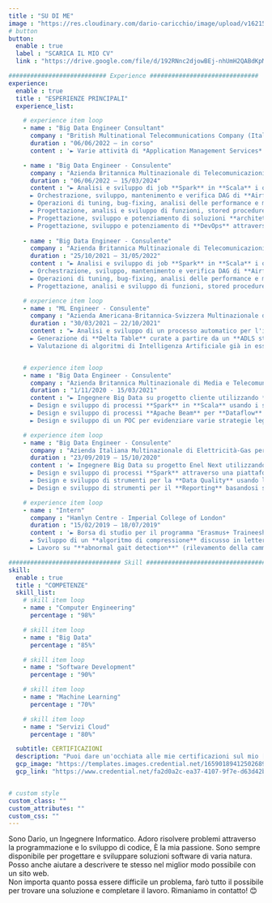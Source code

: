 ```yaml
---
title : "SU DI ME"
image : "https://res.cloudinary.com/dario-caricchio/image/upload/v1621548143/backgrounds/portrait_dlnmps.jpg" # "images/backgrounds/portrait.jpg"
# button
button:
  enable : true
  label : "SCARICA IL MIO CV"
  link : "https://drive.google.com/file/d/192RNnc2djowBEj-nhUmH2QABdKpMJIQd/view?usp=sharing"

########################### Experience ##############################
experience:
  enable : true
  title : "ESPERIENZE PRINCIPALI"
  experience_list:

    # experience item loop
    - name : "Big Data Engineer Consultant"
      company : "British Multinational Telecommunications Company (Italian division) on behalf of Capgemini"
      duration : "06/06/2022 – in corso"
      content : '► Varie attività di *Application Management Services* su **GCP** con diversi servizi come **Composer** e relativi DAG di **Airflow** in **Python**, **Cloud Storage**, **Cloud Functions**, analisi in **BigQuery** con **SQL**, **Dataproc**, **Firestore**.'

    - name : "Big Data Engineer - Consulente"
      company : "Azienda Britannica Multinazionale di Telecomunicazioni (divisione italiana) per conto di Capgemini"
      duration : "06/06/2022 – 15/03/2024"
      content : "► Analisi e sviluppo di job **Spark** in **Scala** i quali vengono eseguiti su cluster **Dataproc** su **GCP** al fine di processare dati presenti in **Google Cloud Storage** per mascherare informazioni sensibili.<br>
      ► Orchestrazione, sviluppo, mantenimento e verifica DAG di **Airflow** in **Python** con **PySpark** attraverso i servizi **GCP** quali **Composer**, **Dataproc** e **Cloud Storage** per l'analisi dei dati.<br>
      ► Operazioni di tuning, bug-fixing, analisi delle performance e miglioramento di job **Spark** preesistenti.<br>
      ► Progettazione, analisi e sviluppo di funzioni, stored procedures e tabelle in **BigQuery** usando **SQL** e vari connettori, come **Airflow**, **Cloud Storage** e **PySpark**.<br>
      ► Progettazione, sviluppo e potenziamento di soluzioni **architetturali** attraverso l’uso di **GCP Cloud Functions**, **BigQuery** e **Composer**.<br>
      ► Progettazione, sviluppo e potenziamento di **DevOps** attraverso l’uso di **GCP Cloud Build** e **Cloud Artifact**, con gestione dei repository, template e relative impostazioni."
    
    - name : "Big Data Engineer - Consulente"
      company : "Azienda Britannica Multinazionale di Telecomunicazioni (divisione italiana) per conto di Azienda Giapponese Multinazionale di Servizi IT e Consulenza (divisione italiana)"
      duration : "25/10/2021 – 31/05/2022"
      content : "► Analisi e sviluppo di job **Spark** in **Scala** i quali vengono eseguiti su cluster **Dataproc** su **GCP** al fine di processare dati presenti in **Google Cloud Storage** per mascherare informazioni sensibili.<br>
      ► Orchestrazione, sviluppo, mantenimento e verifica DAG di **Airflow** in **Python** con **PySpark** attraverso i servizi **GCP** quali **Composer**, **Dataproc** e **Cloud Storage** per l'analisi dei dati.<br>
      ► Operazioni di tuning, bug-fixing, analisi delle performance e miglioramento di job **Spark** preesistenti.<br>
      ► Progettazione, analisi e sviluppo di funzioni, stored procedures e tabelle in **BigQuery** usando **SQL** e vari connettori, come **Airflow**, **Cloud Storage** e **PySpark**."

    # experience item loop
    - name : "ML Engineer - Consulente"
      company : "Azienda Americana-Britannica-Svizzera Multinazionale di Distribuzione Farmaceutica per conto di Azienda Italiana di Digital Solution"
      duration : "30/03/2021 – 22/10/2021"
      content : "► Analisi e sviluppo di un processo automatico per l'individuazione di inconsistenze dello schema e per rilevare l'esistenza di chiavi primarie duplicate utilizzando il linguaggio **Python** e **PySpark** e in generale le tecnologie **Azure** attraverso sia **Databricks Workspace** sia sviluppando in ambiente locale attraverso **databricks-connect** e **databricks-cli**.<br>
      ► Generazione di **Delta Table** curate a partire da un **ADLS storage account** curato; le tabelle finali sono equivalenti alle corrispettive tabelle curate presenti su **Synapse** (**ADW**).<br>
      ► Valutazione di algoritmi di Intelligenza Artificiale già in essere."


    # experience item loop
    - name : "Big Data Engineer - Consulente"
      company : "Azienda Britannica Multinazionale di Media e Telecomunicazioni (divisione tedesca e austriaca) per conto di Azienda Giapponese Multinazionale di Servizi IT e Consulenza (divisione italiana)"
      duration : "1/11/2020 - 15/03/2021"
      content : "► Ingegnere Big Data su progetto cliente utilizzando **Scala** e **Java** come linguaggi di programmazione e **Google Cloud Platform**.<br>
      ► Design e sviluppo di processi **Spark** in **Scala** usando i servizi **GCP** come **Google Cloud Storage**, **Pub/Sub**, **Google DLP** ed altri.<br>
      ► Design e sviluppo di processi **Apache Beam** per **Dataflow** usando **SCIO**, *una libreria di Beam in Scala*, **Kafka** e tecnologie **GCS** per l'elaborazione dei dati all'interno dell'**ingestion** layer in contesti sia **batch** che **streaming**.<br>
      ► Design e sviluppo di un POC per evidenziare varie strategie legate alla **sicurezza** dei precessi **Dataflow** attraverso **Google KMS**, **DLP** e la libreria crittografica **Google Tink**."

    # experience item loop
    - name : "Big Data Engineer - Consulente"
      company : "Azienda Italiana Multinazionale di Elettricità-Gas per conto di Azieda Francese Multinazionale di Servizi IT e Consulenza"
      duration : "23/09/2019 – 15/10/2020"
      content : '► Ingegnere Big Data su progetto Enel Next utilizzando **Scala** e **Java** come linguaggi di programmazione e ambiente **Hadoop Cloudera**.<br>
      ► Design e sviluppo di processi **Spark** attraverso una piattaforma **Scala** proprietaria costruita al di sopra dello **Spark Core**.<br>
      ► Design e sviluppo di strumenti per la **Data Quality** usando le standard **Spark Core API** (**Spark** 2.4.5 e **Scala** 2.11.12).<br>
      ► Design e sviluppo di strumenti per il **Reporting** basandosi su strumenti quali **HIVE**, **Impala**, file **Parquet**/**ORC**/**Avro** su **S3** e **HDFS** al fine di ottenere la **materializzazione dei dataset**, **Data Visualization** e **CSV/Excel file export**.'

    # experience item loop
    - name : "Intern"
      company : "Hamlyn Centre - Imperial College of London"
      duration : "15/02/2019 – 18/07/2019"
      content : '► Borsa di studio per il programma "Erasmus+ Traineeship BET for jobs".<br>
      ► Sviluppo di un **algoritmo di compressione** discusso in letteratura per sensori ECG con linguaggio di programmazione **C**.<br>
      ► Lavoro su "**abnormal gait detection**" (rilevamento della camminata anomala) usando il linguaggio di programmazione **Python** e relative librerie, combinando algoritmi di **machine learning** con metodologie per il **pre-processing**, **feature extraction**, **dataset creation**, **data visualization**, **discrete wavelet transformation** e **classificazione**.'

############################### Skill #################################
skill:
  enable : true
  title : "COMPETENZE"
  skill_list:
    # skill item loop
    - name : "Computer Engineering"
      percentage : "98%"

    # skill item loop
    - name : "Big Data"
      percentage : "85%"

    # skill item loop
    - name : "Software Development"
      percentage : "90%"

    # skill item loop
    - name : "Machine Learning"
      percentage : "70%"

    # skill item loop
    - name : "Servizi Cloud"
      percentage : "80%"

  subtitle: CERTIFICAZIONI
  description: "Puoi dare un'occhiata alle mie certificazioni sul mio [Profilo Linkedin](https://www.linkedin.com/in/dariocaricchio/details/certifications/)."
  gcp_image: "https://templates.images.credential.net/16590189412502689960209276019161.png"
  gcp_link: "https://www.credential.net/fa2d0a2c-ea37-4107-9f7e-d63d42b78591"


# custom style
custom_class: ""
custom_attributes: ""
custom_css: ""
---
```


Sono Dario, un Ingegnere Informatico. Adoro risolvere problemi attraverso la programmazione e lo sviluppo di codice, È la mia passione. Sono sempre disponibile per progettare e sviluppare soluzioni software di varia natura. Posso anche aiutare a descrivere te stesso nel miglior modo possibile con un sito web.<br>Non importa quanto possa essere difficile un problema, farò tutto il possibile per trovare una soluzione e completare il lavoro. Rimaniamo in contatto! 😊
